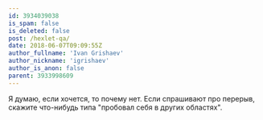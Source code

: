 ```yaml
---
id: 3934039038
is_spam: false
is_deleted: false
post: /hexlet-qa/
date: 2018-06-07T09:09:55Z
author_fullname: 'Ivan Grishaev'
author_nickname: 'igrishaev'
author_is_anon: false
parent: 3933998609
---
```


<p>Я думаю, если хочется, то почему нет. Если спрашивают про перерыв, скажите что-нибудь типа "пробовал себя в других областях".</p>
